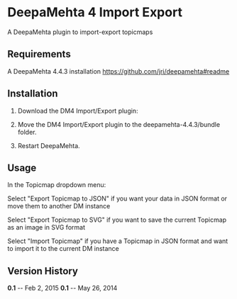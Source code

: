 DeepaMehta 4 Import Export
==========================

A DeepaMehta plugin to import-export topicmaps


Requirements
------------

A DeepaMehta 4.4.3 installation
https://github.com/jri/deepamehta#readme


Installation
------------

1. Download the DM4 Import/Export plugin:

2. Move the DM4 Import/Export plugin to the deepamehta-4.4.3/bundle folder.

3. Restart DeepaMehta.


Usage
-----
In the Topicmap dropdown menu:

Select "Export Topicmap to JSON" if you want your data in JSON format or move them to another DM instance

Select "Export Topicmap to SVG" if you want to save the current Topicmap as an image in SVG format

Select "Import Topicmap" if you have a Topicmap in JSON format and want to import it to the current DM instance



Version History
---------------

**0.1** -- Feb 2, 2015
**0.1** -- May 26, 2014